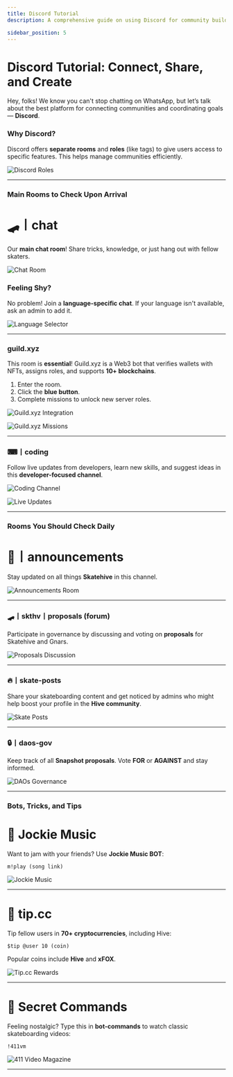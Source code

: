 ```yaml
---
title: Discord Tutorial  
description: A comprehensive guide on using Discord for community building and coordination. Learn about rooms, roles, bots, and more to connect with others and make the most of Discord's features.

sidebar_position: 5  
---
```


# Discord Tutorial: Connect, Share, and Create

Hey, folks! We know you can't stop chatting on WhatsApp, but let’s talk about the best platform for connecting communities and coordinating goals — **Discord**.

### Why Discord?

Discord offers **separate rooms** and **roles** (like tags) to give users access to specific features. This helps manage communities efficiently.

![Discord Roles](https://i.ibb.co/Kmw10pC/imagem-2023-11-25-221718290.png)

---

### Main Rooms to Check Upon Arrival

# 🛹丨chat  
Our **main chat room**! Share tricks, knowledge, or just hang out with fellow skaters.

![Chat Room](https://i.ibb.co/z8tB9j2/imagem-2023-11-25-222919058.png)

### Feeling Shy?  
No problem! Join a **language-specific chat**. If your language isn't available, ask an admin to add it.

![Language Selector](https://i.ibb.co/GFsdM2c/imagem-2023-11-25-232705978.png)

---

### guild.xyz  
This room is **essential**! Guild.xyz is a Web3 bot that verifies wallets with NFTs, assigns roles, and supports **10+ blockchains**.

1. Enter the room.  
2. Click the **blue button**.  
3. Complete missions to unlock new server roles.

![Guild.xyz Integration](https://i.ibb.co/42NnzMd/imagem-2023-11-25-224820010.png)

![Guild.xyz Missions](https://i.ibb.co/rsc6FSk/imagem-2023-11-25-225052029.png)

---

### ⌨丨coding  
Follow live updates from developers, learn new skills, and suggest ideas in this **developer-focused channel**.

![Coding Channel](https://i.ibb.co/Hgpjwkj/imagem-2023-11-25-223520386.png)

![Live Updates](https://i.ibb.co/3ztxLHb/imagem-2023-11-25-223652454.png)

---

### Rooms You Should Check Daily

# 📢丨announcements  
Stay updated on all things **Skatehive** in this channel.

![Announcements Room](https://i.ibb.co/5Y99ZZJ/imagem-2023-11-25-225554435.png)

---

### 🛹丨skthv丨proposals (forum)  
Participate in governance by discussing and voting on **proposals** for Skatehive and Gnars.

![Proposals Discussion](https://i.ibb.co/FHys3rZ/imagem-2023-11-25-225821464.png)

---

### 🔥丨skate-posts  
Share your skateboarding content and get noticed by admins who might help boost your profile in the **Hive community**.

![Skate Posts](https://i.ibb.co/qd12PK1/imagem-2023-11-25-230156776.png)

---

### 🔒丨daos-gov  
Keep track of all **Snapshot proposals**. Vote **FOR** or **AGAINST** and stay informed.

![DAOs Governance](https://i.ibb.co/VHqhjyH/imagem-2023-11-25-230404565.png)

---

### Bots, Tricks, and Tips

# 🎵 Jockie Music  
Want to jam with your friends? Use **Jockie Music BOT**:

```m!play (song link)```

![Jockie Music](https://i.ibb.co/BPzQZ8d/imagem-2023-11-25-230819681.png)

---

# 💸 tip.cc  
Tip fellow users in **70+ cryptocurrencies**, including Hive:

```$tip @user 10 (coin)```

Popular coins include **Hive** and **xFOX**.

![Tip.cc Rewards](https://i.ibb.co/NTSnsLc/imagem-2023-11-25-231444533.png)

---

# 🎥 Secret Commands  
Feeling nostalgic? Type this in **bot-commands** to watch classic skateboarding videos:

```!411vm```

![411 Video Magazine](https://i.ibb.co/dKk7G70/imagem-2023-11-25-233029667.png)

---
